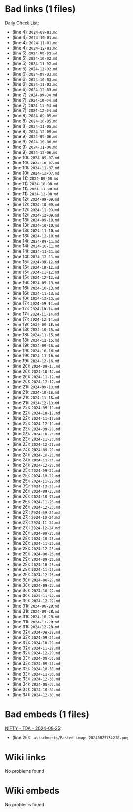 # Bad links (1 files)
[Daily Check List](_daily_checklist/Daily%20Check%20List.md):
- (line 4): `2024-09-01.md`
- (line 4): `2024-10-01.md`
- (line 4): `2024-11-01.md`
- (line 4): `2024-12-01.md`
- (line 5): `2024-09-02.md`
- (line 5): `2024-10-02.md`
- (line 5): `2024-11-02.md`
- (line 5): `2024-12-02.md`
- (line 6): `2024-09-03.md`
- (line 6): `2024-10-03.md`
- (line 6): `2024-11-03.md`
- (line 6): `2024-12-03.md`
- (line 7): `2024-09-04.md`
- (line 7): `2024-10-04.md`
- (line 7): `2024-11-04.md`
- (line 7): `2024-12-04.md`
- (line 8): `2024-09-05.md`
- (line 8): `2024-10-05.md`
- (line 8): `2024-11-05.md`
- (line 8): `2024-12-05.md`
- (line 9): `2024-09-06.md`
- (line 9): `2024-10-06.md`
- (line 9): `2024-11-06.md`
- (line 9): `2024-12-06.md`
- (line 10): `2024-09-07.md`
- (line 10): `2024-10-07.md`
- (line 10): `2024-11-07.md`
- (line 10): `2024-12-07.md`
- (line 11): `2024-09-08.md`
- (line 11): `2024-10-08.md`
- (line 11): `2024-11-08.md`
- (line 11): `2024-12-08.md`
- (line 12): `2024-09-09.md`
- (line 12): `2024-10-09.md`
- (line 12): `2024-11-09.md`
- (line 12): `2024-12-09.md`
- (line 13): `2024-09-10.md`
- (line 13): `2024-10-10.md`
- (line 13): `2024-11-10.md`
- (line 13): `2024-12-10.md`
- (line 14): `2024-09-11.md`
- (line 14): `2024-10-11.md`
- (line 14): `2024-11-11.md`
- (line 14): `2024-12-11.md`
- (line 15): `2024-09-12.md`
- (line 15): `2024-10-12.md`
- (line 15): `2024-11-12.md`
- (line 15): `2024-12-12.md`
- (line 16): `2024-09-13.md`
- (line 16): `2024-10-13.md`
- (line 16): `2024-11-13.md`
- (line 16): `2024-12-13.md`
- (line 17): `2024-09-14.md`
- (line 17): `2024-10-14.md`
- (line 17): `2024-11-14.md`
- (line 17): `2024-12-14.md`
- (line 18): `2024-09-15.md`
- (line 18): `2024-10-15.md`
- (line 18): `2024-11-15.md`
- (line 18): `2024-12-15.md`
- (line 19): `2024-09-16.md`
- (line 19): `2024-10-16.md`
- (line 19): `2024-11-16.md`
- (line 19): `2024-12-16.md`
- (line 20): `2024-09-17.md`
- (line 20): `2024-10-17.md`
- (line 20): `2024-11-17.md`
- (line 20): `2024-12-17.md`
- (line 21): `2024-09-18.md`
- (line 21): `2024-10-18.md`
- (line 21): `2024-11-18.md`
- (line 21): `2024-12-18.md`
- (line 22): `2024-09-19.md`
- (line 22): `2024-10-19.md`
- (line 22): `2024-11-19.md`
- (line 22): `2024-12-19.md`
- (line 23): `2024-09-20.md`
- (line 23): `2024-10-20.md`
- (line 23): `2024-11-20.md`
- (line 23): `2024-12-20.md`
- (line 24): `2024-09-21.md`
- (line 24): `2024-10-21.md`
- (line 24): `2024-11-21.md`
- (line 24): `2024-12-21.md`
- (line 25): `2024-09-22.md`
- (line 25): `2024-10-22.md`
- (line 25): `2024-11-22.md`
- (line 25): `2024-12-22.md`
- (line 26): `2024-09-23.md`
- (line 26): `2024-10-23.md`
- (line 26): `2024-11-23.md`
- (line 26): `2024-12-23.md`
- (line 27): `2024-09-24.md`
- (line 27): `2024-10-24.md`
- (line 27): `2024-11-24.md`
- (line 27): `2024-12-24.md`
- (line 28): `2024-09-25.md`
- (line 28): `2024-10-25.md`
- (line 28): `2024-11-25.md`
- (line 28): `2024-12-25.md`
- (line 29): `2024-08-26.md`
- (line 29): `2024-09-26.md`
- (line 29): `2024-10-26.md`
- (line 29): `2024-11-26.md`
- (line 29): `2024-12-26.md`
- (line 30): `2024-08-27.md`
- (line 30): `2024-09-27.md`
- (line 30): `2024-10-27.md`
- (line 30): `2024-11-27.md`
- (line 30): `2024-12-27.md`
- (line 31): `2024-08-28.md`
- (line 31): `2024-09-28.md`
- (line 31): `2024-10-28.md`
- (line 31): `2024-11-28.md`
- (line 31): `2024-12-28.md`
- (line 32): `2024-08-29.md`
- (line 32): `2024-09-29.md`
- (line 32): `2024-10-29.md`
- (line 32): `2024-11-29.md`
- (line 32): `2024-12-29.md`
- (line 33): `2024-08-30.md`
- (line 33): `2024-09-30.md`
- (line 33): `2024-10-30.md`
- (line 33): `2024-11-30.md`
- (line 33): `2024-12-30.md`
- (line 34): `2024-08-31.md`
- (line 34): `2024-10-31.md`
- (line 34): `2024-12-31.md`


# Bad embeds (1 files)
[NIFTY - TDA - 2024-08-25](NIFTY/tda/NIFTY%20-%20TDA%20-%202024-08-25.md):
- (line 26): `_attachments/Pasted image 20240825134218.png`


# Wiki links
No problems found

# Wiki embeds
No problems found


